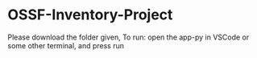 # OSSF-Inventory-Project

Please download the folder given, To run: open the app-py in VSCode or some other terminal, and press run
